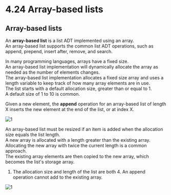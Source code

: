 # 4.24 Array-based lists

## Array-based lists
An **array-based list** is a list ADT implemented using an array.   
An array-based list supports the common list ADT operations, such as append, prepend, insert after, remove, and search.   

In many programming languages, arrays have a fixed size.   
An array-based list implementation will dynamically allocate the array as needed as the number of elements changes.   
The array-based list implementation allocates a fixed size array and uses a length variable to keep track of how many array elements are in use.   
The list starts with a default allocation size, greater than or equal to 1.   
A default size of 1 to 10 is common.   

Given a new element, the **append** operation for an array-based list of length X inserts the new element at the end of the list, or at index X.

![1](https://github.com/ijaejun1025/CIS223-Algorithms/assets/154036705/2e4a6acb-043c-43aa-b89b-6f109f7f2bc4)

An array-based list must be resized if an item is added when the allocation size equals the list length.   
A new array is allocated with a length greater than the existing array.   
Allocating the new array with twice the current length is a common approach.   
The existing array elements are then copied to the new array, which becomes the list's storage array.   

1. The allocation size and length of the list are both 4. An append operation cannot add to the existing array.

![1](https://github.com/ijaejun1025/CIS223-Algorithms/assets/154036705/719dbf4d-8600-4402-8af7-792e6e24faf9)
